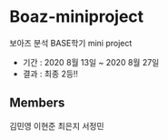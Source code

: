 # Boaz-miniproject
보아즈 분석 BASE학기 mini project

- 기간 : 2020 8월 13일 ~ 2020 8월 27일
- 결과 : 최종 2등!!

## Members
김민영 이현준 최은지 서정민
